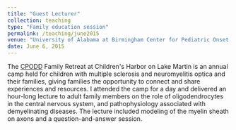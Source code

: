 ```yaml
---
title: "Guest Lecturer"
collection: teaching
type: "Family education session"
permalink: /teaching/june2015
venue: "University of Alabama at Birmingham Center for Pediatric Onset Demyelinating Disease (CPODD) Family Retreat, Birmingham, AL"
date: June 6, 2015
---
```


The <a href="https://www.uab.edu/medicine/peds/cpodd" target="_blank">CPODD</a> Family Retreat at Children's Harbor on Lake Martin is an annual camp held for children with multiple sclerosis and neuromyelitis optica and their families, giving families the opportunity to connect and share experiences and resources. I attended the camp for a day and delivered an hour-long lecture to adult family members on the role of oligodendrocytes in the central nervous system, and pathophysiology associated with demyelinating diseases. The lecture included modeling of the myelin sheath on axons and a question-and-answer session.